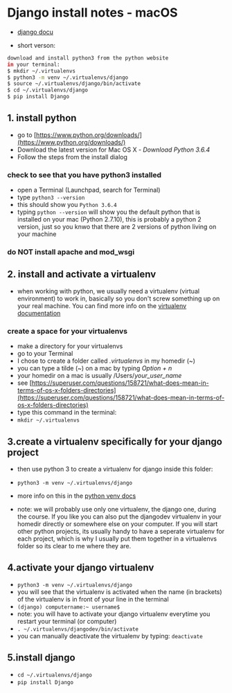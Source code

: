 # Django install notes - macOS

* [django docu](https://docs.djangoproject.com/en/2.0/topics/install/)

* short verson:

~~~bash
download and install python3 from the python website
in your terminal:
$ mkdir ~/.virtualenvs
$ python3 -m venv ~/.virtualenvs/django 
$ source ~/.virtualenvs/django/bin/activate
$ cd ~/.virtualenvs/django
$ pip install Django
~~~

## 1. install python

* go to [https://www.python.org/downloads/](https://www.python.org/downloads/)
* Download the latest version for Mac OS X - *Download Python 3.6.4*
* Follow the steps from the install dialog

### check to see that you have python3 installed

* open a Terminal (Launchpad, search for Terminal)
* type `python3 --version`
* this should show you `Python 3.6.4`
* typing `python --version` will show you the default python that is installed on your mac (Python 2.7.10), this is probably a python 2 version, just so you knwo that there are 2 versions of python living on your machine

### do NOT install apache and mod_wsgi

## 2. install and activate a virtualenv

* when working with python, we usually need a virtualenv (virtual environment) to work in, basically so you don't screw something up on your real machine. You can find more info on the [virtualenv documentation](https://virtualenv.pypa.io/en/stable) 

### create a space for your virtualenvs
* make a directory for your virtualenvs
* go to your Terminal
* I chose to create a folder called *.virtualenvs* in my homedir (~)
 * you can type a tilde (~) on a mac by typing *Option + n* 
 * your homedir on a mac is usually /Users/*your_user_name*
 * see [https://superuser.com/questions/158721/what-does-mean-in-terms-of-os-x-folders-directories](https://superuser.com/questions/158721/what-does-mean-in-terms-of-os-x-folders-directories) 
* type this command in the terminal: 
* `mkdir ~/.virtualenvs`

## 3.create a virtualenv specifically for your django project
* then use python 3 to create a virtualenv for django inside this folder:
* `python3 -m venv ~/.virtualenvs/django`
* more info on this in the [python venv docs](https://docs.python.org/3/library/venv.html)   

* note: we will probably use only one virtualenv, the django one, during the course. If you like you can also put the djangodev virtualenv in your homedir directly or somewhere else on your computer. If you will start other python projects, its usually handy to have a seperate virtualenv for each project, which is why I usually put them together in a virtualenvs folder so its clear to me where they are.

## 4.activate your django virtualenv

* `python3 -m venv ~/.virtualenvs/django`
* you will see that the virtualenv is activated when the name (in brackets) of the virtualenv is in front of your line in the terminal
* `(django) computername:~ username$`
* note: you will have to activate your django virtualenv everytime you restart your terminal (or computer)
 * `. ~/.virtualenvs/djangodev/bin/activate`
*  you can manually deactivate the virtualenv by typing: `deactivate`

## 5.install django
* `cd ~/.virtualenvs/django`
* `pip install Django`

